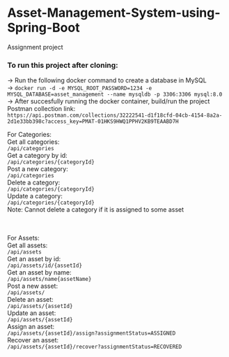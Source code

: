 # Asset-Management-System-using-Spring-Boot
Assignment project

### To run this project after cloning:
-> Run the following docker command to create a database in MySQL <br>
-> ``` docker run -d -e MYSQL_ROOT_PASSWORD=1234 -e MYSQL_DATABASE=asset_management --name mysqldb -p 3306:3306 mysql:8.0 ``` <br>
-> After succesfully running the docker container, build/run the project <br>
Postman collection link:<br>
``` https://api.postman.com/collections/32222541-d1f18cfd-04cb-4154-8a2a-2d1e33bb398c?access_key=PMAT-01HKS9HWQ1PPHV2KB9TEAABD7H ```

For Categories:<br>
Get all categories:<br>
``` /api/categories ```<br>
Get a category by id:<br>
``` /api/categories/{categoryId} ```<br>
Post a new category:<br>
``` /api/categories ```<br>
Delete a category:<br>
``` /api/categories/{categoryId} ```<br>
Update a category:<br>
``` /api/categories/{categoryId} ```<br>
Note: Cannot delete a category if it is assigned to some asset<br>
<br><br>


For Assets:<br>
Get all assets:<br>
``` /api/assets ```<br>
Get an asset by id:<br>
``` /api/assets/id/{assetId} ```<br>
Get an asset by name:<br>
``` /api/assets/name{assetName} ```<br>
Post a new asset:<br>
``` /api/assets/ ```<br>
Delete an asset:<br>
``` /api/assets/{assetId} ```<br>
Update an asset:<br>
``` /api/assets/{assetId} ```<br>
Assign an asset:<br>
``` /api/assets/{assetId}/assign?assignmentStatus=ASSIGNED ```<br>
Recover an asset:<br>
``` /api/assets/{assetId}/recover?assignmentStatus=RECOVERED ```<br>
